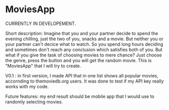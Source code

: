 # MoviesApp

CURRENTLY IN DEVELOPEMENT. 

Short description: Imagine that you and your partner decide to spend the evening chilling, just the two of you, snacks and a movie. But neither you or your partner can't decice what to watch. So you spend long hours deciding and sometimes don't reach any conclusion which satisfies both of you. But what if you give the task of choosing movies to mere chance? Just choose the genre, press the button and you will get the random movie. This is "MoviesApp" that I will try to create. 

V0.1 : in first version, I made API that in one list shows all popular movies, accornding to themoviedb.org users. It was done to test if my API key really works with my code. 

Future features: my end result should be mobile app that I would use to randomly selecting movies. 




